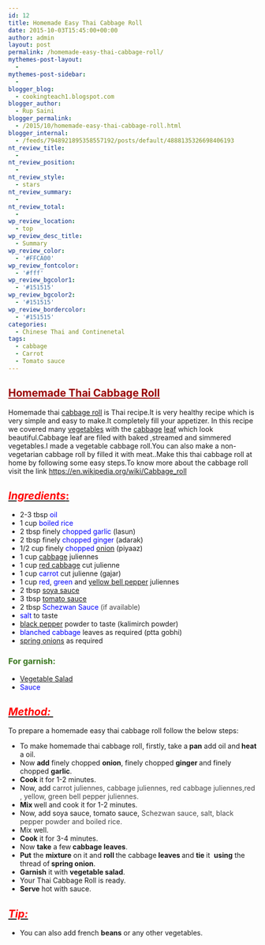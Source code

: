 ```yaml
---
id: 12
title: Homemade Easy Thai Cabbage Roll
date: 2015-10-03T15:45:00+00:00
author: admin
layout: post
permalink: /homemade-easy-thai-cabbage-roll/
mythemes-post-layout:
  - 
mythemes-post-sidebar:
  - 
blogger_blog:
  - cookingteach1.blogspot.com
blogger_author:
  - Rup Saini
blogger_permalink:
  - /2015/10/homemade-easy-thai-cabbage-roll.html
blogger_internal:
  - /feeds/7948921895358557192/posts/default/4888135326698406193
nt_review_title:
  - 
nt_review_position:
  - 
nt_review_style:
  - stars
nt_review_summary:
  - 
nt_review_total:
  - 
wp_review_location:
  - top
wp_review_desc_title:
  - Summary
wp_review_color:
  - '#FFCA00'
wp_review_fontcolor:
  - '#fff'
wp_review_bgcolor1:
  - '#151515'
wp_review_bgcolor2:
  - '#151515'
wp_review_bordercolor:
  - '#151515'
categories:
  - Chinese Thai and Continenetal
tags:
  - cabbage
  - Carrot
  - Tomato sauce
---
```

<div dir="ltr" style="text-align: left;">
  <div style="clear: both; text-align: center;">
  </div>
  
  <h2>
  </h2>
  
  <h2>
    <span style="color: #990000; text-decoration: underline;">Homemade Thai Cabbage Roll</span>
  </h2>
  
  <p>
    Homemade thai <a title="Cabbage roll" href="http://en.wikipedia.org/wiki/Cabbage_roll" target="_blank" rel="wikipedia">cabbage roll</a> is Thai recipe.It is very healthy recipe which is very simple and easy to make.It completely fill your appetizer. In this recipe we covered many <a title="Vegetable" href="http://en.wikipedia.org/wiki/Vegetable" target="_blank" rel="wikipedia">vegetables</a> with the <a class="zem_slink" title="Cabbage" href="http://en.wikipedia.org/wiki/Cabbage" target="_blank" rel="wikipedia">cabbage</a> <a title="Leaf" href="http://en.wikipedia.org/wiki/Leaf" target="_blank" rel="wikipedia">leaf</a> which look beautiful.Cabbage leaf are filed with baked ,streamed and simmered vegetables.I made a vegetable cabbage roll.You can also make a non-vegetarian cabbage roll by filled it with meat..Make this thai cabbage roll at home by following some easy steps.To know more about the cabbage roll visit the link <a href="https://en.wikipedia.org/wiki/Cabbage_roll">https://en.wikipedia.org/wiki/Cabbage_roll</a>
  </p>
  
  <h2 style="text-align: left;">
    <u><i><span style="color: red;">Ingredients</span></i><span style="color: red;">: </span></u>
  </h2>
  
  <ul>
    <li>
      2-3 tbsp<span style="color: blue;"> oil</span>
    </li>
    <li>
      1 cup <span style="color: blue;">boiled rice</span>
    </li>
    <li>
      2 tbsp finely <span style="color: blue;">chopped garlic </span>(lasun)
    </li>
    <li>
      2 tbsp finely <span style="color: blue;">chopped ginger</span> (adarak)
    </li>
    <li>
      1/2 cup finely<span style="color: blue;"> chopped</span> <a title="Onion" href="http://en.wikipedia.org/wiki/Onion" target="_blank" rel="wikipedia">onion</a> (piyaaz)
    </li>
    <li>
      1 cup <a title="Cabbage" href="http://en.wikipedia.org/wiki/Cabbage" target="_blank" rel="wikipedia">cabbage</a> juliennes
    </li>
    <li>
      1 cup <a title="Red cabbage" href="http://en.wikipedia.org/wiki/Red_cabbage" target="_blank" rel="wikipedia">red cabbage</a> cut julienne
    </li>
    <li>
      1 cup <span style="color: blue;">carrot </span>cut julienne (gajar)
    </li>
    <li>
      1 cup<span style="color: blue;"> red</span>, <span style="color: blue;">green</span> and <a title="Bell pepper" href="http://en.wikipedia.org/wiki/Bell_pepper" target="_blank" rel="wikipedia">yellow bell pepper</a> juliennes
    </li>
    <li>
      2 tbsp <a title="Soy sauce" href="http://en.wikipedia.org/wiki/Soy_sauce" target="_blank" rel="wikipedia">soya sauce</a>
    </li>
    <li>
      3 tbsp <span style="color: blue;"><a class="zem_slink" title="Tomato sauce" href="http://en.wikipedia.org/wiki/Tomato_sauce" target="_blank" rel="wikipedia">tomato sauce</a></span>
    </li>
    <li>
      2 tbsp <span style="color: blue;">Schezwan Sauce</span><span style="color: #454545;"> (if available)</span>
    </li>
    <li>
      <span style="color: blue;">salt</span> to taste
    </li>
    <li>
      <a title="Black pepper" href="http://en.wikipedia.org/wiki/Black_pepper" target="_blank" rel="wikipedia">black pepper</a> powder to taste (kalimirch powder)
    </li>
    <li>
      <span style="color: blue;">blanched cabbage</span> leaves as required (ptta gobhi)
    </li>
    <li>
      <a title="Scallion" href="http://en.wikipedia.org/wiki/Scallion" target="_blank" rel="wikipedia">spring onions</a> as required
    </li>
  </ul>
  
  <h3 style="text-align: left;">
    <span style="color: #38761d;">For garnish: </span>
  </h3>
  
  <ul>
    <li>
      <a title="Israeli salad" href="http://en.wikipedia.org/wiki/Israeli_salad" target="_blank" rel="wikipedia">Vegetable Salad</a>
    </li>
    <li>
      <span style="color: blue;">Sauce</span>
    </li>
  </ul>
  
  <h2 style="text-align: left;">
    <i><u><span style="color: red;">Method: </span></u></i>
  </h2>
  
  <p>
    To prepare a homemade easy thai cabbage roll follow the below steps:<br /> <ins style="display: block;" data-ad-client="ca-pub-8391089480493038" data-ad-format="auto" data-ad-slot="4079886109"></ins>
  </p>
  
  <ul>
    <li>
      To make homemade thai cabbage roll, firstly, take a<b> pan</b> add oil and<b> heat</b> a oil.
    </li>
    <li>
      Now <b>add</b> finely chopped <b>onion</b>, finely chopped <b>ginger </b>and finely chopped <b>garlic</b>.
    </li>
    <li>
      <b>Cook</b> it for 1-2 minutes.
    </li>
    <li>
      Now, add <span style="color: #454545;">carrot juliennes, cabbage juliennes, red cabbage juliennes,red , yellow, green bell pepper juliennes.</span>
    </li>
    <li>
      <b>Mix </b>well and cook it for 1-2 minutes.
    </li>
    <li>
      Now, add soya sauce, tomato sauce, <span style="color: #454545;">Schezwan sauce, salt, black pepper powder and boiled rice.</span>
    </li>
    <li>
      Mix well.
    </li>
    <li>
      <b>Cook</b> it for 3-4 minutes.
    </li>
    <li>
      Now <b>take</b> a few<b> cabbage leaves</b>.
    </li>
    <li>
      <b>Put</b> the <b>mixture</b> on it and <b>roll </b>the cabbage<b> leaves </b>and <b>tie </b>it  <b>using</b> the thread of<b> spring onion</b>.
    </li>
    <li>
      <b>Garnish</b> it with <b>vegetable salad</b>.
    </li>
    <li>
      Your Thai Cabbage Roll is ready.
    </li>
    <li>
      <b>Serve</b> hot with sauce.
    </li>
  </ul>
  
  <h2>
    <i><u><span style="color: red;">Tip: </span></u></i>
  </h2>
  
  <ul>
    <li>
      You can also add french <b>beans</b> or any other vegetables.
    </li>
  </ul>
</div>